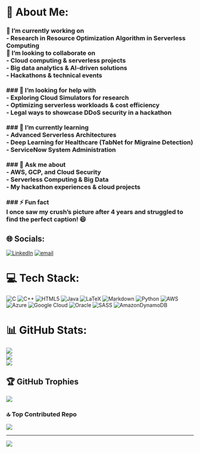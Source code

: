 # 💫 About Me:
### 🔭 I’m currently working on  <br>- Research in **Resource Optimization Algorithm in Serverless Computing**   <be> <br>👯 I’m looking to collaborate on  <br>- Cloud computing & serverless projects  <br>- Big data analytics & AI-driven solutions  <br>- Hackathons & technical events  <br><br>### 🤝 I’m looking for help with  <br>- Exploring **Cloud Simulators** for research  <br>- Optimizing serverless workloads & cost efficiency  <br>- Legal ways to **showcase DDoS security** in a hackathon  <br><br>### 🌱 I’m currently learning  <br>- Advanced **Serverless Architectures**  <br>- **Deep Learning for Healthcare** (TabNet for Migraine Detection)  <br>- ServiceNow System Administration  <br><br>### 💬 Ask me about  <br>- AWS, GCP, and Cloud Security  <br>- Serverless Computing & Big Data  <br>- My **hackathon experiences & cloud projects**  <br><br>### ⚡ Fun fact  <br>I once **saw my crush’s picture after 4 years** and struggled to find the perfect caption! 😆  <br>


## 🌐 Socials:
[![LinkedIn](https://img.shields.io/badge/LinkedIn-%230077B5.svg?logo=linkedin&logoColor=white)](https://linkedin.com/in/https://www.linkedin.com/in/amarnath-kolla/) [![email](https://img.shields.io/badge/Email-D14836?logo=gmail&logoColor=white)](mailto:amarrama269@gmail.com) 

# 💻 Tech Stack:
![C](https://img.shields.io/badge/c-%2300599C.svg?style=for-the-badge&logo=c&logoColor=white) ![C++](https://img.shields.io/badge/c++-%2300599C.svg?style=for-the-badge&logo=c%2B%2B&logoColor=white) ![HTML5](https://img.shields.io/badge/html5-%23E34F26.svg?style=for-the-badge&logo=html5&logoColor=white) ![Java](https://img.shields.io/badge/java-%23ED8B00.svg?style=for-the-badge&logo=openjdk&logoColor=white) ![LaTeX](https://img.shields.io/badge/latex-%23008080.svg?style=for-the-badge&logo=latex&logoColor=white) ![Markdown](https://img.shields.io/badge/markdown-%23000000.svg?style=for-the-badge&logo=markdown&logoColor=white) ![Python](https://img.shields.io/badge/python-3670A0?style=for-the-badge&logo=python&logoColor=ffdd54) ![AWS](https://img.shields.io/badge/AWS-%23FF9900.svg?style=for-the-badge&logo=amazon-aws&logoColor=white) ![Azure](https://img.shields.io/badge/azure-%230072C6.svg?style=for-the-badge&logo=microsoftazure&logoColor=white) ![Google Cloud](https://img.shields.io/badge/GoogleCloud-%234285F4.svg?style=for-the-badge&logo=google-cloud&logoColor=white) ![Oracle](https://img.shields.io/badge/Oracle-F80000?style=for-the-badge&logo=oracle&logoColor=white) ![SASS](https://img.shields.io/badge/SASS-hotpink.svg?style=for-the-badge&logo=SASS&logoColor=white) ![AmazonDynamoDB](https://img.shields.io/badge/Amazon%20DynamoDB-4053D6?style=for-the-badge&logo=Amazon%20DynamoDB&logoColor=white)
# 📊 GitHub Stats:
![](https://github-readme-stats.vercel.app/api?username=Amar269&theme=dark&hide_border=false&include_all_commits=true&count_private=true)<br/>
![](https://github-readme-streak-stats.herokuapp.com/?user=Amar269&theme=dark&hide_border=false)<br/>
![](https://github-readme-stats.vercel.app/api/top-langs/?username=Amar269&theme=dark&hide_border=false&include_all_commits=true&count_private=true&layout=compact)

## 🏆 GitHub Trophies
![](https://github-profile-trophy.vercel.app/?username=Amar269&theme=radical&no-frame=false&no-bg=true&margin-w=4)

### 🔝 Top Contributed Repo
![](https://github-contributor-stats.vercel.app/api?username=Amar269&limit=5&theme=dark&combine_all_yearly_contributions=true)

---
[![](https://visitcount.itsvg.in/api?id=Amar269&icon=0&color=0)](https://visitcount.itsvg.in)

<!-- Proudly created with GPRM ( https://gprm.itsvg.in ) -->
